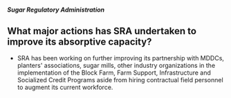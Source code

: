##### Sugar Regulatory Administration

## What major actions has SRA undertaken to improve its absorptive capacity?


 - SRA has been working on further improving its partnership with MDDCs, planters' associations, sugar mills, other industry organizations in the implementation of the Block Farm, Farm Support, Infrastructure and Socialized Credit Programs aside from hiring contractual field personnel to augment its current workforce.
